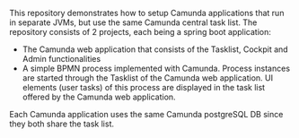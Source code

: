 This repository demonstrates how to setup Camunda applications that run in separate JVMs, but use the same Camunda central task list. 
The repository consists of 2 projects, each being a spring boot application:
* The Camunda web application that consists of the Tasklist, Cockpit and Admin functionalities
* A simple BPMN process implemented with Camunda. Process instances are started through the Tasklist of the Camunda web application. UI elements (user tasks) of this process are displayed in the task list offered by the Camunda web application.

Each Camunda application uses the same Camunda postgreSQL DB since they both share the task list. 
